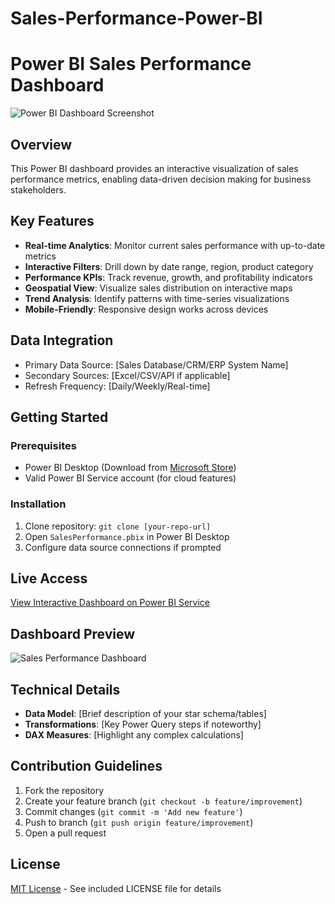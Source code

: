 # Sales-Performance-Power-BI

# Power BI Sales Performance Dashboard

![Power BI Dashboard Screenshot](https://github.com/user-attachments/assets/4ca764ea-f43c-4148-b72a-bd47f6843691)

## Overview
This Power BI dashboard provides an interactive visualization of sales performance metrics, enabling data-driven decision making for business stakeholders.

## Key Features
- **Real-time Analytics**: Monitor current sales performance with up-to-date metrics
- **Interactive Filters**: Drill down by date range, region, product category
- **Performance KPIs**: Track revenue, growth, and profitability indicators
- **Geospatial View**: Visualize sales distribution on interactive maps
- **Trend Analysis**: Identify patterns with time-series visualizations
- **Mobile-Friendly**: Responsive design works across devices

## Data Integration
- Primary Data Source: [Sales Database/CRM/ERP System Name]
- Secondary Sources: [Excel/CSV/API if applicable]
- Refresh Frequency: [Daily/Weekly/Real-time]

## Getting Started
### Prerequisites
- Power BI Desktop (Download from [Microsoft Store](https://aka.ms/pbidesktopstore))
- Valid Power BI Service account (for cloud features)

### Installation
1. Clone repository: `git clone [your-repo-url]`
2. Open `SalesPerformance.pbix` in Power BI Desktop
3. Configure data source connections if prompted

## Live Access
[View Interactive Dashboard on Power BI Service](https://app.powerbi.com/groups/me/reports/212c2d49-5b15-40f3-b704-4b76e52b6de4/114f304559e9b09a8088?experience=power-bi)

## Dashboard Preview
![Sales Performance Dashboard](https://github.com/user-attachments/assets/4ca764ea-f43c-4148-b72a-bd47f6843691)

## Technical Details
- **Data Model**: [Brief description of your star schema/tables]
- **Transformations**: [Key Power Query steps if noteworthy]
- **DAX Measures**: [Highlight any complex calculations]

## Contribution Guidelines
1. Fork the repository
2. Create your feature branch (`git checkout -b feature/improvement`)
3. Commit changes (`git commit -m 'Add new feature'`)
4. Push to branch (`git push origin feature/improvement`)
5. Open a pull request

## License
[MIT License](LICENSE) - See included LICENSE file for details
